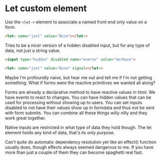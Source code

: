 # Let custom element

Use the `<let->` element to associate a named front end only value on a form.

```html
<let- name="just" value="Nice"></let->
```

Tries to be a nicer version of a hidden disabled input, but for any type of data, not just a string value.

```html
<input type="hidden" disabled name="everso" value="Verbose">
```

```html
<let- name="just" value="Nice" signal></let->
```

Maybe I'm profoundly naive, but hear me out and tell me if I'm not getting something. What if forms were the reactive primitives we wanted all along?

Forms are already a declarative method to have reactive values in html. We have events to react to changes. You can have hidden values that can be used for processing without showing up to users. You can set inputs disabled to not have their values show up in formdata and thus not be sent with form submits. You can combine all these things willy nilly and they work great together.

Native inputs are restricted in what type of data they hold though. The let element holds any kind of data, that's its only purpose.

Can't quite do automatic dependency resolution yet like an effect() function usually does, though effects always seemed dangerous to me. If you have more than just a couple of them they can become spaghetti real fast.